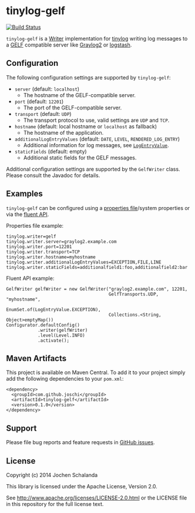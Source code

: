 tinylog-gelf
============
[![Build Status](https://travis-ci.org/joschi/tinylog-gelf.svg?branch=master)](https://travis-ci.org/joschi/tinylog-gelf)

`tinylog-gelf` is a [Writer](http://www.tinylog.org/javadoc/org/pmw/tinylog/writers/Writer.html) implementation for
[tinylog](http://www.tinylog.org/) writing log messages to a [GELF](http://graylog2.org/gelf) compatible server like
[Graylog2](http://graylog2.org/) or [logstash](http://logstash.net/).


Configuration
-------------

The following configuration settings are supported by `tinylog-gelf`:

* `server` (default: `localhost`)
  * The hostname of the GELF-compatible server.
* `port` (default: `12201`)
  * The port of the GELF-compatible server.
* `transport` (default: `UDP`)
  * The transport protocol to use, valid settings are `UDP` and `TCP`.
* `hostname` (default: local hostname or `localhost` as fallback)
  * The hostname of the application.
* `additionalLogEntryValues` (default: `DATE`, `LEVEL`, `RENDERED_LOG_ENTRY`)
  * Additional information for log messages, see [`LogEntryValue`](http://www.tinylog.org/javadoc/org/pmw/tinylog/writers/LogEntryValue.html).
* `staticFields` (default: empty)
  * Additional static fields for the GELF messages. 

Additional configuration settings are supported by the `GelfWriter` class. Please consult the Javadoc for details.


Examples
--------

`tinylog-gelf` can be configured using a [properties file](http://www.tinylog.org/configuration#file)/system properties
or via the [fluent API](http://www.tinylog.org/configuration#fluent). 

Properties file example:

    tinylog.writer=gelf
    tinylog.writer.server=graylog2.example.com
    tinylog.writer.port=12201
    tinylog.writer.transport=TCP
    tinylog.writer.hostname=myhostname
    tinylog.writer.additionalLogEntryValues=EXCEPTION,FILE,LINE
    tinylog.writer.staticFields=additionalfield1:foo,additionalfield2:bar


Fluent API example:

    GelfWriter gelfWriter = new GelfWriter("graylog2.example.com", 12201, 
                                           GelfTransports.UDP, "myhostname",
                                           EnumSet.of(LogEntryValue.EXCEPTION),
                                           Collections.<String, Object>emptyMap())
    Configurator.defaultConfig()
                .writer(gelfWriter)
                .level(Level.INFO)
                .activate();


Maven Artifacts
---------------

This project is available on Maven Central. To add it to your project simply add the following dependencies to your
`pom.xml`:

    <dependency>
      <groupId>com.github.joschi</groupId>
      <artifactId>tinylog-gelf</artifactId>
      <version>0.1.0</version>
    </dependency>


Support
-------

Please file bug reports and feature requests in [GitHub issues](https://github.com/joschi/tinylog-gelf/issues).


License
-------

Copyright (c) 2014 Jochen Schalanda

This library is licensed under the Apache License, Version 2.0.

See http://www.apache.org/licenses/LICENSE-2.0.html or the LICENSE file in this repository for the full license text.
